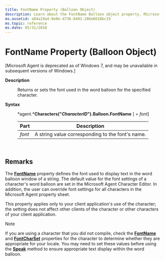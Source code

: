 ```yaml
---
title: FontName Property (Balloon Object)
description: Learn about the FontName Balloon object property. Microsoft Agent is deprecated as of Windows 7.
ms.assetid: a84a19a4-9e0e-4736-b401-286e6618bc19
ms.topic: reference
ms.date: 05/31/2018
---
```


# FontName Property (Balloon Object)

\[Microsoft Agent is deprecated as of Windows 7, and may be unavailable in subsequent versions of Windows.\]

<dl> <dt>

<span id="Description"></span><span id="description"></span><span id="DESCRIPTION"></span>**Description**
</dt> <dd>

Returns or sets the font used in the word balloon for the specified character.

</dd> <dt>

<span id="Syntax"></span><span id="syntax"></span><span id="SYNTAX"></span>**Syntax**
</dt> <dd>

*agent.***Characters("***CharacterID***").Balloon.FontName** \[ = *font*\]



| Part   | Description                                      |
|--------|--------------------------------------------------|
| *font* | A string value corresponding to the font's name. |



 

</dd> </dl>

## Remarks

The [**FontName**](fontname-property.md) property defines the font used to display text in the word balloon window of a string. The default value for the font settings of a character's word balloon are set in the Microsoft Agent Character Editor. In addition, the user can override font settings for all characters in the Microsoft Agent property sheet.

This property applies only to your client application's use of the character; the setting does not affect other clients of the character or other characters of your client application.

> [!Note]  
> If you are using a character that you did not compile, check the [**FontName**](fontname-property.md) and [**FontCharSet**](fontcharset-property.md) properties for the character to determine whether they are appropriate for your locale. You may need to set these values before using the [**Speak**](speak-method.md) method to ensure appropriate text display within the word balloon.

 

 

 




